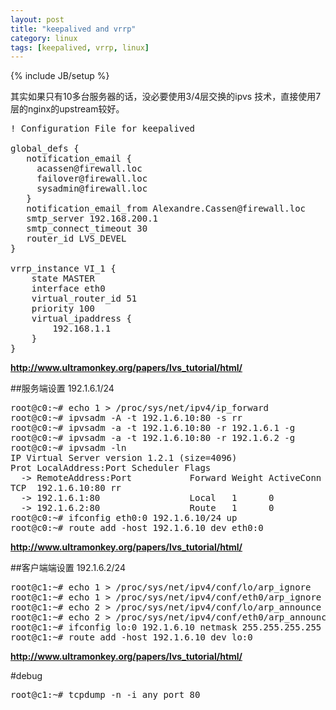 ```yaml
---
layout: post
title: "keepalived and vrrp"
category: linux
tags: [keepalived, vrrp, linux]
---
```

{% include JB/setup %}

其实如果只有10多台服务器的话，没必要使用3/4层交换的ipvs
技术，直接使用7层的nginx的upstream较好。

<pre lang="bash" line="1">
! Configuration File for keepalived

global_defs {
   notification_email {
     acassen@firewall.loc
     failover@firewall.loc
     sysadmin@firewall.loc
   }
   notification_email_from Alexandre.Cassen@firewall.loc
   smtp_server 192.168.200.1
   smtp_connect_timeout 30
   router_id LVS_DEVEL
}

vrrp_instance VI_1 {
    state MASTER
    interface eth0
    virtual_router_id 51
    priority 100
    virtual_ipaddress {
        192.168.1.1
    }
}
</pre>

**http://www.ultramonkey.org/papers/lvs_tutorial/html/**

##服务端设置 192.1.6.1/24

<pre lang="bash" >
root@c0:~# echo 1 > /proc/sys/net/ipv4/ip_forward
root@c0:~# ipvsadm -A -t 192.1.6.10:80 -s rr
root@c0:~# ipvsadm -a -t 192.1.6.10:80 -r 192.1.6.1 -g
root@c0:~# ipvsadm -a -t 192.1.6.10:80 -r 192.1.6.2 -g
root@c0:~# ipvsadm -ln
IP Virtual Server version 1.2.1 (size=4096)
Prot LocalAddress:Port Scheduler Flags
  -> RemoteAddress:Port           Forward Weight ActiveConn InActConn
TCP  192.1.6.10:80 rr
  -> 192.1.6.1:80                 Local   1      0          0         
  -> 192.1.6.2:80                 Route   1      0          0     
root@c0:~# ifconfig eth0:0 192.1.6.10/24 up
root@c0:~# route add -host 192.1.6.10 dev eth0:0
</pre>

**http://www.ultramonkey.org/papers/lvs_tutorial/html/**

##客户端端设置 192.1.6.2/24

<pre lang="bash" >
root@c1:~# echo 1 > /proc/sys/net/ipv4/conf/lo/arp_ignore
root@c1:~# echo 1 > /proc/sys/net/ipv4/conf/eth0/arp_ignore
root@c1:~# echo 2 > /proc/sys/net/ipv4/conf/lo/arp_announce
root@c1:~# echo 2 > /proc/sys/net/ipv4/conf/eth0/arp_announce
root@c1:~# ifconfig lo:0 192.1.6.10 netmask 255.255.255.255 up
root@c1:~# route add -host 192.1.6.10 dev lo:0
</pre>

**http://www.ultramonkey.org/papers/lvs_tutorial/html/**

#debug

<pre lang="bash" >
root@c1:~# tcpdump -n -i any port 80
</pre>
